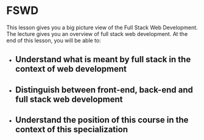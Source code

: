 # FSWD
This lesson gives you a big picture view of the Full Stack Web Development. The lecture gives you an overview of full stack web development. At the end of this lesson, you will be able to:

- ## Understand what is meant by full stack in the context of web development

- ## Distinguish between front-end, back-end and full stack web development

- ## Understand the position of this course in the context of this specialization



